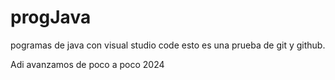 # progJava
pogramas de java con visual studio code
esto es una prueba de git
y github.

Adi avanzamos de poco a poco
2024